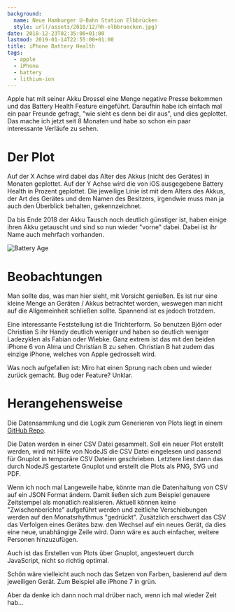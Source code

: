 ```yaml
---
background:
  name: Neue Hamburger U-Bahn Station Elbbrücken
  style: url(/assets/2018/12/hh-elbbruecken.jpg)
date: 2018-12-23T02:35:00+01:00
lastmod: 2019-01-14T22:55:00+01:00
title: iPhone Battery Health
tags:
  - apple
  - iPhone
  - battery
  - lithium-ion
---
```

Apple hat mit seiner Akku Drossel eine Menge negative Presse bekommen und das Battery Health Feature eingeführt.
Daraufhin habe ich einfach mal ein paar Freunde gefragt, "wie sieht es denn bei dir aus", und dies geplottet.
Das mache ich jetzt seit 8 Monaten und habe so schon ein paar interessante Verläufe zu sehen.
<!--more-->

# Der Plot

Auf der X Achse wird dabei das Alter des Akkus (nicht des Gerätes) in Monaten geplottet.
Auf der Y Achse wird die von iOS ausgegebene Battery Health in Prozent geplottet.
Die jeweilige Linie ist mit dem Alters des Akkus, der Art des Gerätes und dem Namen des Besitzers, irgendwie muss man ja auch den Überblick behalten, gekennzeichnet.

Da bis Ende 2018 der Akku Tausch noch deutlich günstiger ist, haben einige ihren Akku getauscht und sind so nun wieder "vorne" dabei.
Dabei ist ihr Name auch mehrfach vorhanden.

![Battery Age](/assets/2018/12/battery-age.svg)

# Beobachtungen

Man sollte das, was man hier sieht, mit Vorsicht genießen.
Es ist nur eine kleine Menge an Geräten / Akkus betrachtet worden, weswegen man nicht auf die Allgemeinheit schließen sollte.
Spannend ist es jedoch trotzdem.

Eine interessante Feststellung ist die Trichterform.
So benutzen Björn oder Christian S ihr Handy deutlich weniger und haben so deutlich weniger Ladezyklen als Fabian oder Wiebke.
Ganz extrem ist das mit den beiden iPhone 6 von Alma und Christian B zu sehen.
Christian B hat zudem das einzige iPhone, welches von Apple gedrosselt wird.

Was noch aufgefallen ist: Miro hat einen Sprung nach oben und wieder zurück gemacht.
Bug oder Feature? Unklar.

# Herangehensweise

Die Datensammlung und die Logik zum Generieren von Plots liegt in einem [GitHub Repo](https://github.com/EdJoPaTo/iPhoneBatteryHealth).

Die Daten werden in einer CSV Datei gesammelt.
Soll ein neuer Plot erstellt werden, wird mit Hilfe von NodeJS die CSV Datei eingelesen und passend für Gnuplot in temporäre CSV Dateien geschrieben.
Letztere liest dann das durch NodeJS gestartete Gnuplot und erstellt die Plots als PNG, SVG und PDF.

Wenn ich noch mal Langeweile habe, könnte man die Datenhaltung von CSV auf ein JSON Format ändern.
Damit ließen sich zum Beispiel genauere Zeitstempel als monatlich realisieren.
Aktuell können keine "Zwischenberichte" aufgeführt werden und zeitliche Verschiebungen werden auf den Monatsrhythmus "gedrückt".
Zusätzlich erschwert das CSV das Verfolgen eines Gerätes bzw. den Wechsel auf ein neues Gerät, da dies eine neue, unabhängige Zeile wird.
Dann wäre es auch einfacher, weitere Personen hinzuzufügen.

Auch ist das Erstellen von Plots über Gnuplot, angesteuert durch JavaScript, nicht so richtig optimal.

Schön wäre vielleicht auch noch das Setzen von Farben, basierend auf dem jeweiligen Gerät.
Zum Beispiel alle iPhone 7 in grün.

Aber da denke ich dann noch mal drüber nach, wenn ich mal wieder Zeit hab…
